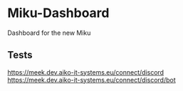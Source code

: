 # Miku-Dashboard
Dashboard for the new Miku


## Tests
https://meek.dev.aiko-it-systems.eu/connect/discord
https://meek.dev.aiko-it-systems.eu/connect/discord/bot
